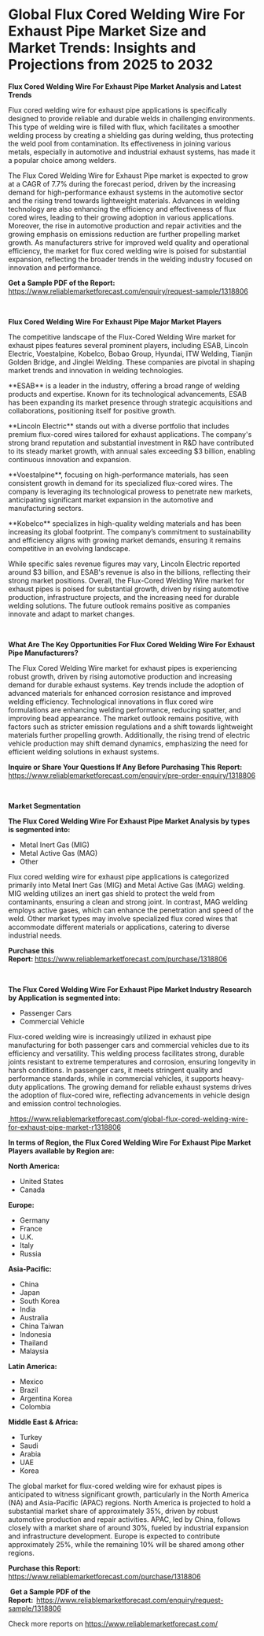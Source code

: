 <p><h1>Global Flux Cored Welding Wire For Exhaust Pipe Market Size and Market Trends: Insights and Projections from 2025 to 2032</h1></p><p><strong>Flux Cored Welding Wire For Exhaust Pipe Market Analysis and Latest Trends</strong></p>
<p><p>Flux cored welding wire for exhaust pipe applications is specifically designed to provide reliable and durable welds in challenging environments. This type of welding wire is filled with flux, which facilitates a smoother welding process by creating a shielding gas during welding, thus protecting the weld pool from contamination. Its effectiveness in joining various metals, especially in automotive and industrial exhaust systems, has made it a popular choice among welders.</p><p>The Flux Cored Welding Wire for Exhaust Pipe market is expected to grow at a CAGR of 7.7% during the forecast period, driven by the increasing demand for high-performance exhaust systems in the automotive sector and the rising trend towards lightweight materials. Advances in welding technology are also enhancing the efficiency and effectiveness of flux cored wires, leading to their growing adoption in various applications. Moreover, the rise in automotive production and repair activities and the growing emphasis on emissions reduction are further propelling market growth. As manufacturers strive for improved weld quality and operational efficiency, the market for flux cored welding wire is poised for substantial expansion, reflecting the broader trends in the welding industry focused on innovation and performance.</p></p>
<p><strong>Get a Sample PDF of the Report:&nbsp;</strong> <a href="https://www.reliablemarketforecast.com/enquiry/request-sample/1318806?utm_campaign=3081&utm_medium=2&utm_source=Github&utm_content=ia&utm_term=29032025&utm_id=flux-cored-welding-wire-for-exhaust-pipe">https://www.reliablemarketforecast.com/enquiry/request-sample/1318806</a></p>
<p>&nbsp;</p>
<p><strong>Flux Cored Welding Wire For Exhaust Pipe Major Market Players</strong></p>
<p><p>The competitive landscape of the Flux-Cored Welding Wire market for exhaust pipes features several prominent players, including ESAB, Lincoln Electric, Voestalpine, Kobelco, Bobao Group, Hyundai, ITW Welding, Tianjin Golden Bridge, and Jinglei Welding. These companies are pivotal in shaping market trends and innovation in welding technologies.</p><p>**ESAB** is a leader in the industry, offering a broad range of welding products and expertise. Known for its technological advancements, ESAB has been expanding its market presence through strategic acquisitions and collaborations, positioning itself for positive growth.</p><p>**Lincoln Electric** stands out with a diverse portfolio that includes premium flux-cored wires tailored for exhaust applications. The company's strong brand reputation and substantial investment in R&D have contributed to its steady market growth, with annual sales exceeding $3 billion, enabling continuous innovation and expansion.</p><p>**Voestalpine**, focusing on high-performance materials, has seen consistent growth in demand for its specialized flux-cored wires. The company is leveraging its technological prowess to penetrate new markets, anticipating significant market expansion in the automotive and manufacturing sectors.</p><p>**Kobelco** specializes in high-quality welding materials and has been increasing its global footprint. The company’s commitment to sustainability and efficiency aligns with growing market demands, ensuring it remains competitive in an evolving landscape.</p><p>While specific sales revenue figures may vary, Lincoln Electric reported around $3 billion, and ESAB's revenue is also in the billions, reflecting their strong market positions. Overall, the Flux-Cored Welding Wire market for exhaust pipes is poised for substantial growth, driven by rising automotive production, infrastructure projects, and the increasing need for durable welding solutions. The future outlook remains positive as companies innovate and adapt to market changes.</p></p>
<p>&nbsp;</p>
<p><strong>What Are The Key Opportunities For Flux Cored Welding Wire For Exhaust Pipe Manufacturers?</strong></p>
<p><p>The Flux Cored Welding Wire market for exhaust pipes is experiencing robust growth, driven by rising automotive production and increasing demand for durable exhaust systems. Key trends include the adoption of advanced materials for enhanced corrosion resistance and improved welding efficiency. Technological innovations in flux cored wire formulations are enhancing welding performance, reducing spatter, and improving bead appearance. The market outlook remains positive, with factors such as stricter emission regulations and a shift towards lightweight materials further propelling growth. Additionally, the rising trend of electric vehicle production may shift demand dynamics, emphasizing the need for efficient welding solutions in exhaust systems.</p></p>
<p><strong>Inquire or Share Your Questions If Any Before Purchasing This Report:</strong> <a href="https://www.reliablemarketforecast.com/enquiry/pre-order-enquiry/1318806?utm_campaign=3081&utm_medium=2&utm_source=Github&utm_content=ia&utm_term=29032025&utm_id=flux-cored-welding-wire-for-exhaust-pipe">https://www.reliablemarketforecast.com/enquiry/pre-order-enquiry/1318806</a></p>
<p>&nbsp;</p>
<p><strong>Market Segmentation</strong></p>
<p><strong>The Flux Cored Welding Wire For Exhaust Pipe Market Analysis by types is segmented into:</strong></p>
<p><ul><li>Metal Inert Gas (MIG)</li><li>Metal Active Gas (MAG)</li><li>Other</li></ul></p>
<p><p>Flux cored welding wire for exhaust pipe applications is categorized primarily into Metal Inert Gas (MIG) and Metal Active Gas (MAG) welding. MIG welding utilizes an inert gas shield to protect the weld from contaminants, ensuring a clean and strong joint. In contrast, MAG welding employs active gases, which can enhance the penetration and speed of the weld. Other market types may involve specialized flux cored wires that accommodate different materials or applications, catering to diverse industrial needs.</p></p>
<p><strong>Purchase this Report:&nbsp;</strong><a href="https://www.reliablemarketforecast.com/purchase/1318806?utm_campaign=3081&utm_medium=2&utm_source=Github&utm_content=ia&utm_term=29032025&utm_id=flux-cored-welding-wire-for-exhaust-pipe">https://www.reliablemarketforecast.com/purchase/1318806</a></p>
<p>&nbsp;</p>
<p><strong>The Flux Cored Welding Wire For Exhaust Pipe Market Industry Research by Application is segmented into:</strong></p>
<p><ul><li>Passenger Cars</li><li>Commercial Vehicle</li></ul></p>
<p><p>Flux-cored welding wire is increasingly utilized in exhaust pipe manufacturing for both passenger cars and commercial vehicles due to its efficiency and versatility. This welding process facilitates strong, durable joints resistant to extreme temperatures and corrosion, ensuring longevity in harsh conditions. In passenger cars, it meets stringent quality and performance standards, while in commercial vehicles, it supports heavy-duty applications. The growing demand for reliable exhaust systems drives the adoption of flux-cored wire, reflecting advancements in vehicle design and emission control technologies.</p></p>
<p><a href="https://www.reliablemarketforecast.com/global-flux-cored-welding-wire-for-exhaust-pipe-market-r1318806?utm_campaign=3081&utm_medium=2&utm_source=Github&utm_content=ia&utm_term=29032025&utm_id=flux-cored-welding-wire-for-exhaust-pipe">&nbsp;https://www.reliablemarketforecast.com/global-flux-cored-welding-wire-for-exhaust-pipe-market-r1318806</a></p>
<p><strong>In terms of Region, the Flux Cored Welding Wire For Exhaust Pipe Market Players available by Region are:</strong></p>
<p>
    <p> <strong> North America: </strong>
        <ul>
            <li>United States</li>
            <li>Canada</li>
        </ul>
        </p> 
    <p> <strong> Europe: </strong>
        <ul>
            <li>Germany</li>
            <li>France</li>
            <li>U.K.</li>
            <li>Italy</li>
            <li>Russia</li>
        </ul>
        </p> 
    <p> <strong> Asia-Pacific: </strong>
        <ul>
            <li>China</li>
            <li>Japan</li>
            <li>South Korea</li>
            <li>India</li>
            <li>Australia</li>
            <li>China Taiwan</li>
            <li>Indonesia</li>
            <li>Thailand</li>
            <li>Malaysia</li>
        </ul>
        </p> 
    <p> <strong> Latin America: </strong>
        <ul>
            <li>Mexico</li>
            <li>Brazil</li>
            <li>Argentina Korea</li>
            <li>Colombia</li>
        </ul>
        </p> 
    <p> <strong> Middle East & Africa: </strong>
        <ul>
            <li>Turkey</li>
            <li>Saudi</li>
            <li>Arabia</li>
            <li>UAE</li>
            <li>Korea</li>
        </ul>
    </p>
    </p>
<p><p>The global market for flux-cored welding wire for exhaust pipes is anticipated to witness significant growth, particularly in the North America (NA) and Asia-Pacific (APAC) regions. North America is projected to hold a substantial market share of approximately 35%, driven by robust automotive production and repair activities. APAC, led by China, follows closely with a market share of around 30%, fueled by industrial expansion and infrastructure development. Europe is expected to contribute approximately 25%, while the remaining 10% will be shared among other regions.</p></p>
<p><strong>Purchase this Report: </strong><a href="https://www.reliablemarketforecast.com/purchase/1318806?utm_campaign=3081&utm_medium=2&utm_source=Github&utm_content=ia&utm_term=29032025&utm_id=flux-cored-welding-wire-for-exhaust-pipe">https://www.reliablemarketforecast.com/purchase/1318806</a></p>
<p>&nbsp;<strong>Get a Sample PDF of the Report:&nbsp;&nbsp;</strong><a href="https://www.reliablemarketforecast.com/enquiry/request-sample/1318806?utm_campaign=3081&utm_medium=2&utm_source=Github&utm_content=ia&utm_term=29032025&utm_id=flux-cored-welding-wire-for-exhaust-pipe">https://www.reliablemarketforecast.com/enquiry/request-sample/1318806</a></p>
<p><strong></strong></p>
<p>Check more reports on <a href="https://www.reliablemarketforecast.com/?utm_campaign=3081&utm_medium=2&utm_source=Github&utm_content=ia&utm_term=29032025&utm_id=flux-cored-welding-wire-for-exhaust-pipe">https://www.reliablemarketforecast.com/</a></p>